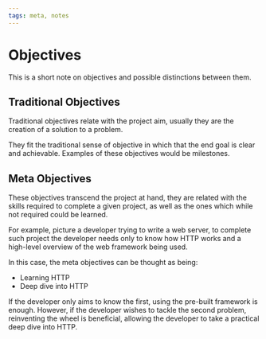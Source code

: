 ```yaml
---
tags: meta, notes
---
```

# Objectives

This is a short note on objectives and possible distinctions between them.

## Traditional Objectives

Traditional objectives relate with the project aim,
usually they are the creation of a solution to a problem.

They fit the traditional sense of objective in which that the end goal is clear and achievable.
Examples of these objectives would be milestones.

## Meta Objectives

These objectives transcend the project at hand,
they are related with the skills required to complete a given project,
as well as the ones which while not required could be learned.

For example, picture a developer trying to write a web server,
to complete such project the developer needs only to know how HTTP works and
a high-level overview of the web framework being used.

In this case, the meta objectives can be thought as being:
- Learning HTTP
- Deep dive into HTTP

If the developer only aims to know the first,
using the pre-built framework is enough.
However, if the developer wishes to tackle the second problem,
reinventing the wheel is beneficial, allowing the developer to take a practical deep dive into HTTP.